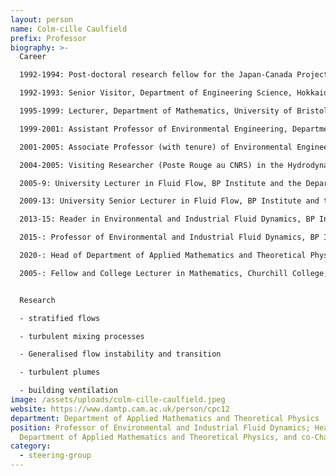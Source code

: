 ```yaml
---
layout: person
name: Colm-cille Caulfield
prefix: Professor
biography: >-
  Career

  1992-1994: Post-doctoral research fellow for the Japan-Canada Project in Weather and Climate of the Arctic, Department of Physics, University of Toronto

  1992-1993: Senior Visitor, Department of Engineering Science, Hokkaido University

  1995-1999: Lecturer, Department of Mathematics, University of Bristol

  1999-2001: Assistant Professor of Environmental Engineering, Department of Mechanical and Aerospace Engineering, Irwin and Joan Jacobs School of Engineering, University of California, San Diego

  2001-2005: Associate Professor (with tenure) of Environmental Engineering, Department of Mechanical and Aerospace Engineering, Irwin and Joan Jacobs School of Engineering, University of California, San Diego

  2004-2005: Visiting Researcher (Poste Rouge au CNRS) in the Hydrodynamics Laboratory, (LaDyHX) Ecole Polytechnique-CNRS

  2005-9: University Lecturer in Fluid Flow, BP Institute and the Department of Applied Mathematics and Theoretical Physics, University of Cambridge

  2009-13: University Senior Lecturer in Fluid Flow, BP Institute and the Department of Applied Mathematics and Theoretical Physics, University of Cambridge

  2013-15: Reader in Environmental and Industrial Fluid Dynamics, BP Institute and the Department of Applied Mathematics and Theoretical Physics, University of Cambridge

  2015-: Professor of Environmental and Industrial Fluid Dynamics, BP Institute and the Department of Applied Mathematics and Theoretical Physics, University of Cambridge

  2020-: Head of Department of Applied Mathematics and Theoretical Physics, University of Cambridge

  2005-: Fellow and College Lecturer in Mathematics, Churchill College, University of Cambridge


  Research

  - stratified flows

  - turbulent mixing processes

  - Generalised flow instability and transition

  - turbulent plumes

  - building ventilation
image: /assets/uploads/colm-cille-caulfield.jpeg
website: https://www.damtp.cam.ac.uk/person/cpc12
department: Department of Applied Mathematics and Theoretical Physics
position: Professor of Environmental and Industrial Fluid Dynamics; Head of the
  Department of Applied Mathematics and Theoretical Physics, and co-Chair, C2D3
category:
  - steering-group
---
```

